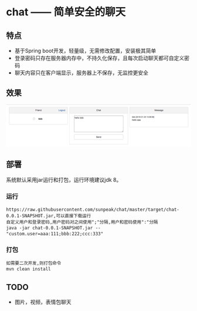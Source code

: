 # chat —— 简单安全的聊天

## 特点
* 基于Spring boot开发，轻量级，无需修改配置，安装极其简单
* 登录密码只存在服务器内存中，不持久化保存，且每次启动聊天都可自定义密码
* 聊天内容只在客户端显示，服务器上不保存，无监控更安全

## 效果
![效果图](https://raw.githubusercontent.com/sunpeak/chat/master/chat.png)

## 部署
系统默认采用jar运行和打包，运行环境建议jdk 8。

### 运行
    https://raw.githubusercontent.com/sunpeak/chat/master/target/chat-0.0.1-SNAPSHOT.jar,可以直接下载运行
    自定义用户和登录密码,用户密码对之间使用";"分隔,用户和密码使用":"分隔
	java -jar chat-0.0.1-SNAPSHOT.jar --"custom.user=aaa:111;bbb:222;ccc:333"

### 打包
    如需要二次开发,则打包命令
    mvn clean install

## TODO
* 图片，视频，表情包聊天
